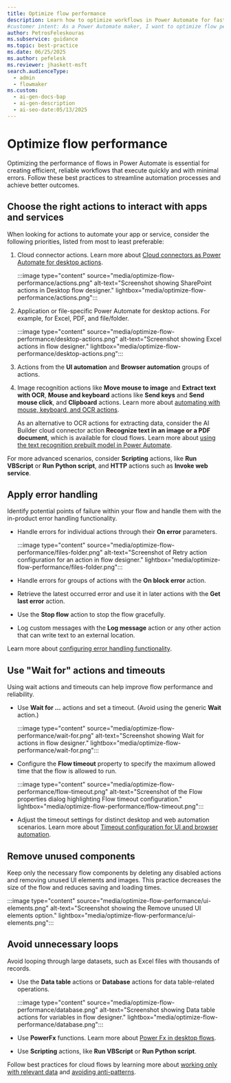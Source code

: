 ```yaml
---
title: Optimize flow performance
description: Learn how to optimize workflows in Power Automate for faster execution and fewer errors with these best practices.
#customer intent: As a Power Automate maker, I want to optimize flow performance so that my workflows execute faster and with fewer errors.  
author: PetrosFeleskouras
ms.subservice: guidance
ms.topic: best-practice
ms.date: 06/25/2025
ms.author: pefelesk
ms.reviewer: jhaskett-msft
search.audienceType:
  - admin
  - flowmaker
ms.custom:
  - ai-gen-docs-bap
  - ai-gen-description
  - ai-seo-date:05/13/2025
---
```


# Optimize flow performance

Optimizing the performance of flows in Power Automate is essential for creating efficient, reliable workflows that execute quickly and with minimal errors. Follow these best practices to streamline automation processes and achieve better outcomes.

## Choose the right actions to interact with apps and services

When looking for actions to automate your app or service, consider the following priorities, listed from most to least preferable:

1. Cloud connector actions. Learn more about [Cloud connectors as Power Automate for desktop actions](../../desktop-flows/actions-reference/cloudconnectors.md).

    :::image type="content" source="media/optimize-flow-performance/actions.png" alt-text="Screenshot showing SharePoint actions in Desktop flow designer." lightbox="media/optimize-flow-performance/actions.png":::

1. Application or file-specific Power Automate for desktop actions. For example, for Excel, PDF, and file/folder.

    :::image type="content" source="media/optimize-flow-performance/desktop-actions.png" alt-text="Screenshot showing Excel actions in flow designer." lightbox="media/optimize-flow-performance/desktop-actions.png":::

1. Actions from the **UI automation** and **Browser automation** groups of actions.

1. Image recognition actions like **Move mouse to image** and **Extract text with OCR**, **Mouse and keyboard** actions like **Send keys** and **Send mouse click**, and **Clipboard** actions. Learn more about [automating with mouse, keyboard, and OCR actions](../../desktop-flows/how-to/automate-using-mouse-keyboard-ocr.md).

    As an alternative to OCR actions for extracting data, consider the AI Builder cloud connector action **Recognize text in an image or a PDF document**, which is available for cloud flows. Learn more about [using the text recognition prebuilt model in Power Automate](/ai-builder/flow-text-recognition).

For more advanced scenarios, consider **Scripting** actions, like **Run VBScript** or **Run Python script**, and **HTTP** actions such as **Invoke web service**. 

## Apply error handling

Identify potential points of failure within your flow and handle them with the in-product error handling functionality.

- Handle errors for individual actions through their **On error** parameters.

    :::image type="content" source="media/optimize-flow-performance/files-folder.png" alt-text="Screenshot of Retry action configuration for an action in flow designer." lightbox="media/optimize-flow-performance/files-folder.png":::

- Handle errors for groups of actions with the **On block error** action.

- Retrieve the latest occurred error and use it in later actions with the **Get last error** action.

- Use the **Stop flow** action to stop the flow gracefully.

- Log custom messages with the **Log message** action or any other action that can write text to an external location.

Learn more about [configuring error handling functionality](../../desktop-flows/errors.md#configure-error-handling-functionality).

## Use "Wait for" actions and timeouts

Using wait actions and timeouts can help improve flow performance and reliability.

- Use **Wait for …** actions and set a timeout. (Avoid using the generic **Wait** action.)

    :::image type="content" source="media/optimize-flow-performance/wait-for.png" alt-text="Screenshot showing Wait for actions in flow designer." lightbox="media/optimize-flow-performance/wait-for.png":::

- Configure the **Flow timeout** property to specify the maximum allowed time that the flow is allowed to run.

    :::image type="content" source="media/optimize-flow-performance/flow-timeout.png" alt-text="Screenshot of the Flow properties dialog highlighting Flow timeout configuration." lightbox="media/optimize-flow-performance/flow-timeout.png":::

- Adjust the timeout settings for distinct desktop and web automation scenarios. Learn more about [Timeout configuration for UI and browser automation](/power-automate/desktop-flows/how-to/ui-automation-change-timeout-cofiguration).

## Remove unused components

Keep only the necessary flow components by deleting any disabled actions and removing unused UI elements and images. This practice decreases the size of the flow and reduces saving and loading times.

:::image type="content" source="media/optimize-flow-performance/ui-elements.png" alt-text="Screenshot showing the Remove unused UI elements option." lightbox="media/optimize-flow-performance/ui-elements.png":::

## Avoid unnecessary loops

Avoid looping through large datasets, such as Excel files with thousands of records.

- Use the **Data table** actions or **Database** actions for data table-related operations.

    :::image type="content" source="media/optimize-flow-performance/database.png" alt-text="Screenshot showing Data table actions for variables in flow designer." lightbox="media/optimize-flow-performance/database.png":::

- Use **PowerFx** functions. Learn more about [Power Fx in desktop flows](/power-automate/desktop-flows/power-fx).

- Use **Scripting** actions, like **Run VBScript** or **Run Python script**.

Follow best practices for cloud flows by learning more about [working only with relevant data](/power-automate/guidance/coding-guidelines/work-with-relevant-data) and [avoiding anti-patterns](/power-automate/guidance/coding-guidelines/avoid-anti-patterns).
